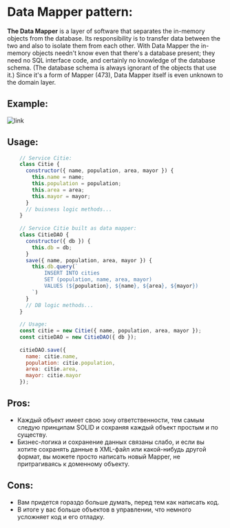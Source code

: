 # Data Mapper pattern:

**The Data Mapper** is a layer of software that separates the in-memory objects from the 
database. Its responsibility is to transfer data between the two and also to isolate them 
from each other. With Data Mapper the in-memory objects needn't know even that there's a 
database present; they need no SQL interface code, and certainly no knowledge of the database 
schema. (The database schema is always ignorant of the objects that use it.) Since it's a form 
of Mapper (473), Data Mapper itself is even unknown to the domain layer.

## Example:
![link](https://drive.google.com/uc?id=1Sa2xqGL_cSq-cC1Rztp8IOhf_-fC4gpb)

## Usage:
```js
    // Service Citie:
    class Citie {
      constructor({ name, population, area, mayor }) {
        this.name = name;
        this.population = population; 
        this.area = area; 
        this.mayor = mayor;
      }
      // buisness logic methods...
    }
    
    // Service Citie built as data mapper:
    class CitieDAO {
      constructor({ db }) {
        this.db = db;
      }
      save({ name, population, area, mayor }) {
        this.db.query(`
            INSERT INTO cities
            SET (population, name, area, mayor)
            VALUES (${population}, ${name}, ${area}, ${mayor})
        `)
      }
      // DB logic methods...
    }
    
    // Usage:
    const citie = new Citie({ name, population, area, mayor });
    const citieDAO = new CitieDAO({ db });
    
    citieDAO.save({ 
      name: citie.name, 
      population: citie.population, 
      area: citie.area, 
      mayor: citie.mayor 
    });
```

## Pros:
  - Каждый объект имеет свою зону ответственности, тем самым следую принципам SOLID и 
    сохраняя каждый объект простым и по существу.
  - Бизнес-логика и сохранение данных связаны слабо, и если вы хотите сохранять данные в 
    XML-файл или какой-нибудь другой формат, вы можете просто написать новый Mapper, не
    притрагиваясь к доменному объекту.
## Cons:
  - Вам придется гораздо больше думать, перед тем как написать код.
  - В итоге у вас больше объектов в управлении, что немного усложняет код и его отладку.
